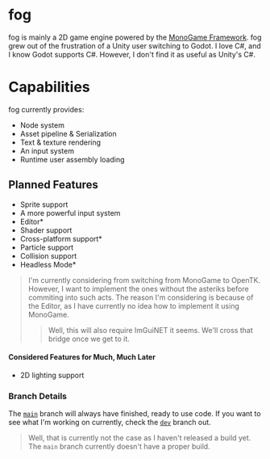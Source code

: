 # fog
fog is mainly a 2D game engine powered by the [MonoGame Framework](https://github.com/MonoGame/MonoGame). fog grew out of the frustration of a Unity user switching to Godot. I love C#, and I know Godot supports C#. However, I don't find it as useful as Unity's C#.

# Capabilities
fog currently provides:
 - Node system
 - Asset pipeline & Serialization
 - Text & texture rendering
 - An input system
 - Runtime user assembly loading

## Planned Features
 - Sprite support
 - A more powerful input system
 - Editor*
 - Shader support
 - Cross-platform support*
 - Particle support
 - Collision support
 - Headless Mode*

> I'm currently considering from switching from MonoGame to OpenTK. However, I want to implement the ones without the asteriks before commiting into such acts. The reason I'm considering is because of the Editor, as I have currently no idea how to implement it using MonoGame.
> > Well, this will also require ImGuiNET it seems. We'll cross that bridge once we get to it.

#### Considered Features for Much, Much Later
 - 2D lighting support

### Branch Details
The [`main`](https://github.com/amysthat/fog) branch will always have finished, ready to use code.
If you want to see what I'm working on currently, check the [`dev`](https://github.com/amysthat/fog/tree/dev) branch out.
> Well, that is currently not the case as I haven't released a build yet. The `main` branch currently doesn't have a proper build.
